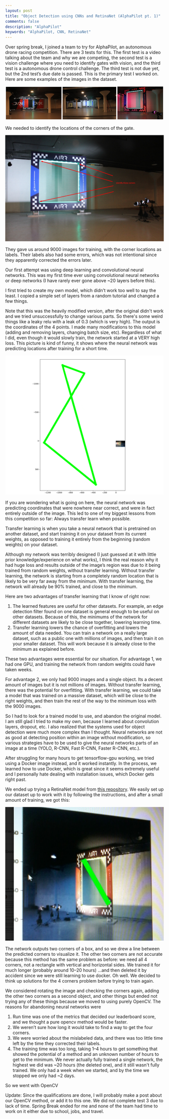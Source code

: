 ```yaml
---
layout: post
title: "Object Detection using CNNs and RetinaNet (AlphaPilot pt. 1)"
comments: false
description: "AlphaPilot"
keywords: "AlphaPilot, CNN, RetinaNet"
---
```


Over spring break, I joined a team to try for AlphaPilot, an autonomous drone racing competition. There are 3 tests for this. The first test is a video talking about the team and why we are competing, the second test is a vision challenge where you need to identify gates with vision, and the third test is a autonomous drone control challenge. The third test is not due yet, but the 2nd test’s due date is passed. This is the primary test I worked on. Here are some examples of the images in the dataset.

![Figure](/assets/images/AlphaPilotCNN/examples.png)


We needed to identify the locations of the corners of the gate.

![Figure](/assets/images/AlphaPilotCNN/IdentifyTheseCorners.png)


They gave us around 9000 images for training, with the corner locations as labels. Their labels also had some errors, which was not intentional since they apparently corrected the errors later.

Our first attempt was using deep learning and convolutional neural networks. This was my first time ever using convolutional neural networks or deep networks (I have rarely ever gone above ~20 layers before this).

I first tried to create my own model, which didn’t work too well to say the least. I copied a simple set of layers from a random tutorial and changed a few things.

<script src="https://gist.github.com/ZeroVocabulary/8093a6b3a6507149b5e1c0df7c58976d.js"></script>

Note that this was the heavily modified version, after the original didn't work and we tried unsuccessfully to change various parts. So there's some weird things like a leaky relu with a leak of 0.3 (which is very high). The output is the coordinates of the 4 points.
I made many modifications to this model (adding and removing layers, changing batch size, etc). Regardless of what I did, even though it would slowly train, the network started at a VERY high loss. This picture is kind of funny, it shows where the neural network was predicting locations after training for a short time.

![Figure](/assets/images/AlphaPilotCNN/FailedDetection.png)

If you are wondering what is going on here, the neural network was predicting coordinates that were nowhere near correct, and were in fact entirely outside of the image. This led to one of my biggest lessons from this competition so far: Always transfer learn when possible.

Transfer learning is when you take a neural network that is pretrained on another dataset, and start training it on your dataset from its current weights, as opposed to training it entirely from the beginning (random weights) on your dataset.

Although my network was terribly designed (I just guessed at it with little prior knowledge/experience on what works), I think the real reason why it had huge loss and results outside of the image’s region was due to it being trained from random weights, without transfer learning. Without transfer learning, the network is starting from a completely random location that is likely to be very far away from the minimum. With transfer learning, the network will already be 90% trained, and close to the minimum.

Here are two advantages of transfer learning that I know of right now:

1. The learned features are useful for other datasets. For example, an edge detection filter found on one dataset is general enough to be useful on other datasets. Because of this, the minimums of the network for different datasets are likely to be close together, lowering learning time.
2. Transfer learning lowers the chance of overfitting and lowers the amount of data needed. You can train a network on a really large dataset, such as a public one with millions of images, and then train it on your smaller dataset. This will work because it is already close to the minimum as explained before.

These two advantages were essential for our situation. For advantage 1, we had one GPU, and training the network from random weights could have taken weeks.

For advantage 2, we only had 9000 images and a single object. Its a decent amount of images but it is not millions of images. Without transfer learning, there was the potential for overfitting. With transfer learning, we could take a model that was trained on a massive dataset, which will be close to the right weights, and then train the rest of the way to the minimum loss with the 9000 images.

So I had to look for a trained model to use, and abandon the original model. I am still glad I tried to make my own, because I learned about convolution layers, dropout, etc. I also realized that the systems used for object detection were much more complex than I thought. Neural networks are not as good at detecting position within an image without modification, so various strategies have to be used to give the neural networks parts of an image at a time (YOLO, R-CNN, Fast R-CNN, Faster R-CNN, etc.). 

After struggling for many hours to get tensorflow-gpu working, we tried using a Docker image instead, and it worked instantly. In the process, we learned how to use Docker, which is great since it seems extremely useful and I personally hate dealing with installation issues, which Docker gets right past.

We ended up trying a RetinaNet model from [this repository](https://github.com/fizyr/keras-retinanet). We easily set up our dataset up to work with it by following the instructions, and after a small amount of training, we got this:

![Figure](/assets/images/AlphaPilotCNN/results.png)

The network outputs two corners of a box, and so we drew a line between the predicted corners to visualize it. The other two corners are not accurate because this method has the same problem as before: we need all 4 corners, not a rectangle with vertical and horizontal sides. We trained it for much longer (probably around 10–20 hours) …and then deleted it by accident since we were still learning to use docker. Oh well. We decided to think up solutions for the 4 corners problem before trying to train again.

We considered rotating the image and checking the corners again, adding the other two corners as a second object, and other things but ended not trying any of these things because we moved to using purely OpenCV. The reasons for abandoning neural networks were

1. Run time was one of the metrics that decided our leaderboard score, and we thought a pure opencv method would be faster.
2. We weren’t sure how long it would take to find a way to get the four corners.
3. We were worried about the mislabeled data, and there was too little time left by the time they corrected their labels.
4. The training time was too long, taking 1–4 hours to get something that showed the potential of a method and an unknown number of hours to get to the minimum. We never actually fully trained a single network, the highest we did was ~20 hours (the deleted one), and it still wasn't fully trained. We only had a week when we started, and by the time we stopped we only had ~2 days.

So we went with OpenCV

Update: Since the qualifications are done, I will probably make a post about our OpenCV method, or add it to this one. We did not complete test 3 due to lack of time. Spring Break ended for me and none of the team had time to work on it either due to school, jobs, and travel.